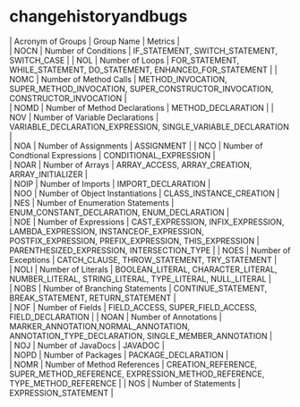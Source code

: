 # changehistoryandbugs

| Acronym of Groups | Group Name                       | Metrics                         |  
| NOCN              | Number of Conditions             | IF_STATEMENT, SWITCH_STATEMENT, SWITCH_CASE                  | 
| NOL               | Number of Loops                | FOR_STATEMENT, WHILE_STATEMENT, DO_STATEMENT, ENHANCED_FOR_STATEMENT | 
| NOMC              | Number of Method Calls           | METHOD_INVOCATION, SUPER_METHOD_INVOCATION, SUPER_CONSTRUCTOR_INVOCATION, CONSTRUCTOR_INVOCATION   |     
| NOMD              | Number of Method Declarations    | METHOD_DECLARATION              | 
| NOV               | Number of Variable Declarations  | VARIABLE_DECLARATION_EXPRESSION, SINGLE_VARIABLE_DECLARATION |       
| NOA               | Number of Assignments            | ASSIGNMENT                      | 
| NCO               | Number of Condtional Expressions | CONDITIONAL_EXPRESSION          |                              
| NOAR              | Number of Arrays                 | ARRAY_ACCESS, ARRAY_CREATION, ARRAY_INITIALIZER |   
| NOIP              | Number of Imports                | IMPORT_DECLARATION              |                                     
| NOO               | Number of Object Instantiations  | CLASS_INSTANCE_CREATION         |                              
| NES               | Number of Enumeration Statements | ENUM_CONSTANT_DECLARATION, ENUM_DECLARATION            |     
| NOE               | Number of Expressions            | CAST_EXPRESSION, INFIX_EXPRESSION, LAMBDA_EXPRESSION, INSTANCEOF_EXPRESSION, POSTFIX_EXPRESSION, PREFIX_EXPRESSION, THIS_EXPRESSION | PARENTHESIZED_EXPRESSION, INTERSECTION_TYPE |
| NOES              | Number of Exceptions             | CATCH_CLAUSE, THROW_STATEMENT, TRY_STATEMENT                |    
| NOLI              | Number of Literals               | BOOLEAN_LITERAL, CHARACTER_LITERAL, NUMBER_LITERAL, STRING_LITERAL, TYPE_LITERAL, NULL_LITERAL      |  
| NOBS              | Number of Branching Statements   | CONTINUE_STATEMENT, BREAK_STATEMENT, RETURN_STATEMENT          |  
| NOF               | Number of Fields                 | FIELD_ACCESS, SUPER_FIELD_ACCESS, FIELD_DECLARATION            | 
| NOAN              | Number of Annotations            | MARKER_ANNOTATION,NORMAL_ANNOTATION, ANNOTATION_TYPE_DECLARATION, SINGLE_MEMBER_ANNOTATION |             
| NOJ               | Number of JavaDocs               | JAVADOC              |      
| NOPD              | Number of Packages               | PACKAGE_DECLARATION  |        
| NOMR              | Number of Method References      | CREATION_REFERENCE, SUPER_METHOD_REFERENCE, EXPRESSION_METHOD_REFERENCE, TYPE_METHOD_REFERENCE     |
| NOS               | Number of Statements             | EXPRESSION_STATEMENT            |       

